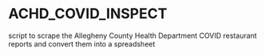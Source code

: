 # ACHD_COVID_INSPECT
script to scrape the Allegheny County Health Department COVID restaurant reports and convert them into a spreadsheet
